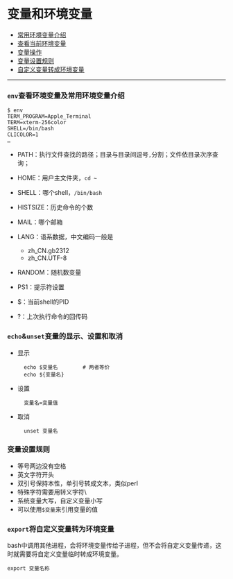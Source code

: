 # 变量和环境变量

* [常用环境变量介绍](#1)
* [查看当前环境变量](#1)
* [变量操作](#2)
* [变量设置规则](#3)
* [自定义变量转成环境变量](#4)

* * *

<span id="1"></span>
### `env`查看环境变量及常用环境变量介绍

    $ env
    TERM_PROGRAM=Apple_Terminal
    TERM=xterm-256color
    SHELL=/bin/bash
    CLICOLOR=1
    …

* PATH：执行文件查找的路径；目录与目录间逗号`,`分割；文件依目录次序查询；
* HOME：用户主文件夹，`cd ~`
* SHELL：哪个shell，`/bin/bash`
* HISTSIZE：历史命令的个数
* MAIL：哪个邮箱
* LANG：语系数据，中文编码一般是
    
    * zh_CN.gb2312
    * zh_CN.UTF-8
    
* RANDOM：随机数变量
* PS1：提示符设置
* $：当前shell的PID
* ?：上次执行命令的回传码

<span id="2"></span>
### `echo`&`unset`变量的显示、设置和取消

* 显示

        echo $变量名        # 两者等价
        echo ${变量名}

* 设置

        变量名=变量值

* 取消

        unset 变量名


<span id="3"></span>
### 变量设置规则

* 等号两边没有空格
* 英文字符开头
* 双引号保持本性，单引号转成文本，类似perl
* 特殊字符需要用转义字符\
* 系统变量大写，自定义变量小写
* 可以使用`$变量`来引用变量的值

<span id="4"></span>
### `export`将自定义变量转为环境变量
bash中调用其他进程，会将环境变量传给子进程，但不会将自定义变量传递，这时就需要将自定义变量临时转成环境变量。

    export 变量名称